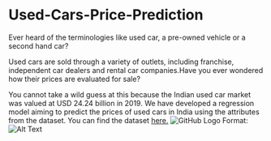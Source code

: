 # Used-Cars-Price-Prediction

Ever heard of the terminologies like used car, a pre-owned vehicle or a second hand car?

Used cars are sold through a variety of outlets, including franchise, independent car dealers and rental car companies.Have you ever wondered how their prices are evaluated for sale?

You cannot take a wild guess at this because the Indian used car market was valued at USD 24.24 billion in 2019.
We have developed a regression model aiming to predict the prices of used cars in India using the attributes from the dataset.
You can find the dataset [here.](https://www.kaggle.com/avikasliwal/used-cars-price-prediction)
![GitHub Logo](/images/logo.png)
Format: ![Alt Text](url)
